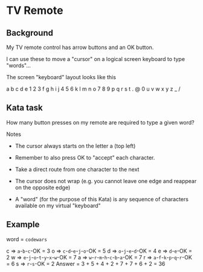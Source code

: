 # TV Remote

## Background
My TV remote control has arrow buttons and an OK button.

I can use these to move a "cursor" on a logical screen keyboard to type "words"...

The screen "keyboard" layout looks like this

a	b	c	d	e	1	2	3
f	g	h	i	j	4	5	6
k	l	m	n	o	7	8	9
p	q	r	s	t	.	@	0
u	v	w	x	y	z	_	/

## Kata task
How many button presses on my remote are required to type a given word?

Notes
* The cursor always starts on the letter a (top left)

* Remember to also press OK to "accept" each character.

* Take a direct route from one character to the next

* The cursor does not wrap (e.g. you cannot leave one edge and reappear on the opposite edge)

* A "word" (for the purpose of this Kata) is any sequence of characters available on my virtual "keyboard"

## Example
word = `codewars`

c => `a`-`b`-`c`-OK = 3
o => `c`-`d`-`e`-`j`-`o`-OK = 5
d => `o`-`j`-`e`-`d`-OK = 4
e => `d`-`e`-OK = 2
w => `e`-`j`-`o`-`t`-`y`-`x`-`w`-OK = 7
a => `w`-`r`-`m`-`h`-`c`-`b`-`a`-OK = 7
r => `a`-`f`-`k`-`p`-`q`-`r`-OK = 6
s => `r`-`s`-OK = 2
Answer = 3 + 5 + 4 + 2 + 7 + 7 + 6 + 2 = 36